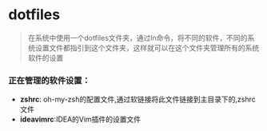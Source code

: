 dotfiles
========

> 在系统中使用一个dotfiles文件夹，通过ln命令，将不同的软件，不同的系统设置文件都指引到这个文件夹，这样就可以在这个文件夹管理所有的系统软件的设置

### 正在管理的软件设置：

-	**zshrc**: oh-my-zsh的配置文件,通过软链接将此文件链接到主目录下的,zshrc文件
-	**ideavimrc**:IDEA的Vim插件的设置文件

